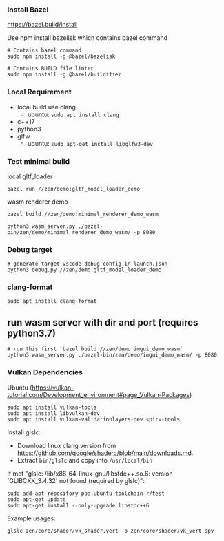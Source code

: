 
### Install Bazel
https://bazel.build/install

Use npm install bazelisk which contains bazel command

```
# Contains bazel command
sudo npm install -g @bazel/bazelisk

# Contains BUILD file linter
sudo npm install -g @bazel/buildifier
```


### Local Requirement
* local build use clang
  * ubuntu: `sudo apt install clang`
* c++17
* python3
* glfw
  * ubuntu: `sudo apt-get install libglfw3-dev`


### Test minimal build
local gltf_loader
```
bazel run //zen/demo:gltf_model_loader_demo
```

wasm renderer demo
```
bazel build //zen/demo:minimal_renderer_demo_wasm

python3 wasm_server.py ./bazel-bin/zen/demo/minimal_renderer_demo_wasm/ -p 8080
```

### Debug target

```
# generate target vscode debug config in launch.json
python3 debug.py //zen/demo:gltf_model_loader_demo
```


### clang-format
```
sudo apt install clang-format
```


## run wasm server with dir and port (requires python3.7)
```
# run this first `bazel build //zen/demo:imgui_demo_wasm`
python3 wasm_server.py ./bazel-bin/zen/demo/imgui_demo_wasm/ -p 8080
```


### Vulkan Dependencies

Ubuntu (https://vulkan-tutorial.com/Development_environment#page_Vulkan-Packages)
```
sudo apt install vulkan-tools
sudo apt install libvulkan-dev
sudo apt install vulkan-validationlayers-dev spirv-tools

```

Install glslc:

- Download linux clang version from https://github.com/google/shaderc/blob/main/downloads.md.
- Extract `bin/glslc` and copy into `/usr/local/bin`

If met "glslc: /lib/x86_64-linux-gnu/libstdc++.so.6: version `GLIBCXX_3.4.32' not found (required by glslc)":
```
sudo add-apt-repository ppa:ubuntu-toolchain-r/test
sudo apt-get update
sudo apt-get install --only-upgrade libstdc++6
```

Example usages:
```
glslc zen/core/shader/vk_shader.vert -o zen/core/shader/vk_vert.spv
```
